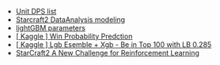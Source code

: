 * <a href = "https://liquipedia.net/starcraft2/Damage_per_second"> Unit DPS list </a>
* <a href = "https://github.com/SoyGema/Starcraft_2_Data_Analysis/blob/master/Starcraft%202%20Models.ipynb"> Starcraft2 DataAnalysis modeling </a>
* <a href = "https://medium.com/@pushkarmandot/https-medium-com-pushkarmandot-what-is-lightgbm-how-to-implement-it-how-to-fine-tune-the-parameters-60347819b7fc"> lightGBM parameters </a>
* <a href = "https://www.kaggle.com/sudalairajkumar/win-probability-prediction-over-by-over"> [ Kaggle ] Win Probability Predction
* <a href = "https://www.kaggle.com/zusmani/lgb-esemble-xgb-be-in-top-100-with-lb-0-285/comments#237569"> [ Kaggle ] Lgb Esemble + Xgb - Be in Top 100 with LB 0.285 </a>
* <a href = "https://losskatsu.github.io/paper-translation/sc2le/#35-raw-api"> StarCraft2 A New Challenge for Reinforcement Learning </a>
